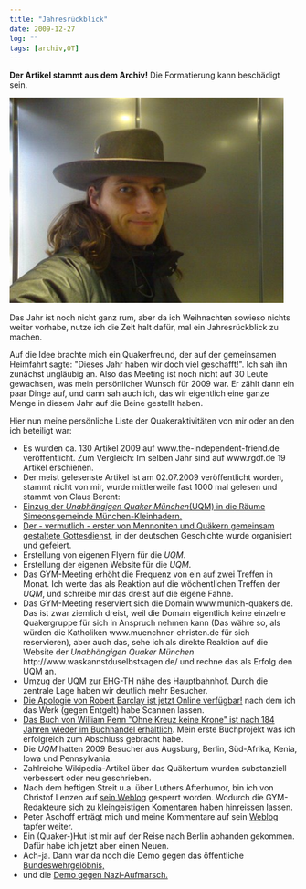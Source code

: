 ```yaml
---
title: "Jahresrückblick"
date: 2009-12-27
log: ""
tags: [archiv,OT]
---
```

**Der Artikel stammt aus dem Archiv!** Die Formatierung kann beschädigt sein.

![ruekblick_kl.JPG](ruekblick_kl.JPG)

Das Jahr ist noch nicht ganz rum, aber da ich Weihnachten sowieso nichts weiter vorhabe, nutze ich die Zeit halt dafür, mal ein Jahresrückblick zu machen.
<!--break-->
Auf die Idee brachte mich ein Quakerfreund, der auf der gemeinsamen Heimfahrt sagte: "Dieses Jahr haben wir doch viel geschafft!". Ich sah ihn zunächst ungläubig an. Also das Meeting ist noch nicht auf 30 Leute gewachsen, was mein persönlicher Wunsch für 2009 war. Er zählt dann ein paar Dinge auf, und dann sah auch ich, das wir eigentlich eine ganze Menge in diesem Jahr auf die Beine gestellt haben.

Hier nun meine persönliche Liste der Quakeraktivitäten von mir oder an den ich beteiligt war:
<ul>
<li>Es wurden ca. 130 Artikel 2009 auf www.the-independent-friend.de veröffentlicht. Zum Vergleich: Im selben Jahr sind auf www.rgdf.de 19 Artikel erschienen.</li>
<li>Der meist gelesenste Artikel ist am 02.07.2009 veröffentlicht worden, stammt nicht von mir, wurde mittlerweile fast 1000 mal gelesen und stammt von Claus Berent: <a href="http://www.the-independent-friend.de/?q=node/499"
Kunst, Religion und Quäkertum". Oh-ha! Wer hätte das gedacht?</a></li>
<li>Einzug der <i>Unabhängigen Quaker München</i>(UQM) in die Räume Simeonsgemeinde München-Kleinhadern.</li>
<li>Der - vermutlich - erster von Mennoniten und Quäkern <a href="http://www.the-independent-friend.de/?q=node/473">gemeinsam gestaltete Gottesdienst</a>, in der deutschen Geschichte wurde organisiert und gefeiert.</li>
<li>Erstellung von eigenen Flyern für die <i>UQM</i>.</li>
<li>Erstellung der eigenen Website für die <i>UQM</i>.</li>
<li>Das GYM-Meeting erhöht die Frequenz von ein auf zwei Treffen in Monat. Ich werte das als Reaktion auf die wöchentlichen Treffen der <i>UQM</i>, und schreibe mir das dreist auf die eigene Fahne.</li>
<li>Das GYM-Meeting reserviert sich die Domain www.munich-quakers.de. Das ist zwar ziemlich dreist, weil die Domain eigentlich keine einzelne Quakergruppe für sich in Anspruch nehmen kann (Das währe so, als würden die Katholiken www.muenchner-christen.de für sich reservieren), aber auch das, sehe ich als direkte Reaktion auf die Website der <i>Unabhängigen Quaker München</i> http://www.waskannstduselbstsagen.de/ und rechne das als Erfolg den UQM an.</li>
<li>Umzug der UQM zur EHG-TH nähe des Hauptbahnhof. Durch die zentrale Lage haben wir deutlich mehr Besucher.</li>
<li><a href="http://www.the-independent-friend.de/?q=node/516">Die Apologie von Robert Barclay ist jetzt Online verfügbar!</a> nach dem ich das Werk (gegen Entgelt) habe Scannen lassen.</li>
<li><a href="http://www.the-independent-friend.de/?q=node/550">Das Buch von William Penn "Ohne Kreuz keine Krone" ist nach 184 Jahren wieder im Buchhandel erhältlich</a>. Mein erste Buchprojekt was ich erfolgreich zum Abschluss gebracht habe.</li>
<li>Die <i>UQM</i> hatten 2009 Besucher aus Augsburg, Berlin, Süd-Afrika, Kenia, Iowa und Pennsylvania.</li>
<li>Zahlreiche Wikipedia-Artikel über das Quäkertum wurden substanziell verbessert oder neu geschrieben.</li>
<li>Nach dem heftigen Streit u.a. über Luthers Afterhumor, bin ich von Christof Lenzen auf <a href="http://wegbegleiter.wordpress.com/">sein Weblog</a> gesperrt worden. Wodurch die GYM-Redakteure sich zu kleingeistigen <a href="http://www.rgdf.de//index.php?option=com_content&task=view&id=121&Itemid=1">Komentaren</a> haben hinreissen lassen.</li>
<li>Peter Aschoff erträgt mich und meine Kommentare auf sein <a href="http://www.elia-gemeinschaft.de/wordpress/">Weblog</a> tapfer weiter.</li>
<li>Ein (Quaker-)Hut ist mir auf der Reise nach Berlin abhanden gekommen. Dafür habe ich jetzt aber einen Neuen.</li>
<li>Ach-ja. Dann war da noch die Demo gegen das öffentliche <a href="http://www.the-independent-friend.de/?q=node/519">Bundeswehrgelöbnis,</a></li>
<li>und die <a href="http://www.the-independent-friend.de/?q=node/556">Demo gegen Nazi-Aufmarsch.</a></li>
</ul>
